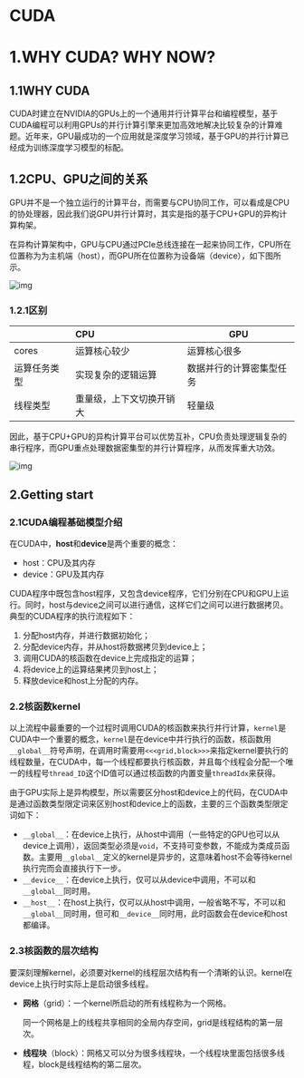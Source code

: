 # CUDA

# 1.WHY CUDA? WHY NOW?

## 1.1WHY CUDA

CUDA时建立在NVIDIA的GPUs上的一个通用并行计算平台和编程模型，基于CUDA编程可以利用GPUs的并行计算引擎来更加高效地解决比较复杂的计算难题。近年来，GPU最成功的一个应用就是深度学习领域，基于GPU的并行计算已经成为训练深度学习模型的标配。



## 1.2CPU、GPU之间的关系

GPU并不是一个独立运行的计算平台，而需要与CPU协同工作，可以看成是CPU的协处理器，因此我们说GPU并行计算时，其实是指的基于CPU+GPU的异构计算构架。	

在异构计算架构中，GPU与CPU通过PCIe总线连接在一起来协同工作，CPU所在位置称为为主机端（host），而GPU所在位置称为设备端（device），如下图所示。

![img](https://pic3.zhimg.com/80/v2-df49a98a67c5b8ce55f1a9afcf21d982_1440w.jpg)

### 1.2.1区别

|              | CPU                      | GPU                      |
| ------------ | :----------------------- | ------------------------ |
| cores        | 运算核心较少             | 运算核心很多             |
| 运算任务类型 | 实现复杂的逻辑运算       | 数据并行的计算密集型任务 |
| 线程类型     | 重量级，上下文切换开销大 | 轻量级                   |

​	因此，基于CPU+GPU的异构计算平台可以优势互补，CPU负责处理逻辑复杂的串行程序，而GPU重点处理数据密集型的并行计算程序，从而发挥重大功效。

![img](https://pic2.zhimg.com/80/v2-2959e07a36a8dc8f59280f53b43eb9d1_1440w.jpg)

## 2.Getting start

### 2.1CUDA编程基础模型介绍

在CUDA中，**host**和**device**是两个重要的概念：

- host：CPU及其内存
- device：GPU及其内存

CUDA程序中既包含host程序，又包含device程序，它们分别在CPU和GPU上运行。同时，host与device之间可以进行通信，这样它们之间可以进行数据拷贝。典型的CUDA程序的执行流程如下：

1. 分配host内存，并进行数据初始化；
2. 分配device内存，并从host将数据拷贝到device上；
3. 调用CUDA的核函数在device上完成指定的运算；
4. 将device上的运算结果拷贝到host上；
5. 释放device和host上分配的内存。

### 2.2核函数kernel

以上流程中最重要的一个过程时调用CUDA的核函数来执行并行计算，`kernel`是CUDA中一个重要的概念，`kernel`是在device中并行执行的函数，核函数用`__global__`符号声明，在调用时需要用`<<<grid,block>>>`来指定kernel要执行的线程数量，在CUDA中，每一个线程都要执行核函数，并且每个线程会分配一个唯一的线程号`thread_ID`这个ID值可以通过核函数的内置变量`threadIdx`来获得。

由于GPU实际上是异构模型，所以需要区分host和device上的代码，在CUDA中是通过函数类型限定词来区别host和device上的函数，主要的三个函数类型限定词如下：

- `__global__`：在device上执行，从host中调用（一些特定的GPU也可以从device上调用），返回类型必须是`void`，不支持可变参数，不能成为类成员函数。主要用`__global__`定义的kernel是异步的，这意味着host不会等待kernel执行完而会直接执行下一步。
- `__device__`：在device上执行，仅可以从device中调用，不可以和`__global__`同时用。
- `__host__`：在host上执行，仅可以从host中调用，一般省略不写，不可以和`__global__`同时用，但可和`__device__`同时用，此时函数会在device和host都编译。

### 2.3核函数的层次结构

要深刻理解kernel，必须要对kernel的线程层次结构有一个清晰的认识。kernel在device上执行时实际上是启动很多线程。

- **网格**（grid）：一个kernel所启动的所有线程称为一个网格。

  同一个网格是上的线程共享相同的全局内存空间，grid是线程结构的第一层次。

- **线程块**（block）：网格又可以分为很多线程块，一个线程块里面包括很多线程，block是线程结构的第二层次。



